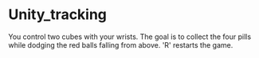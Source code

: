 # Unity_tracking
 
You control two cubes with your wrists. The goal is to collect the four pills while dodging the red balls falling from above. 'R' restarts the game.
